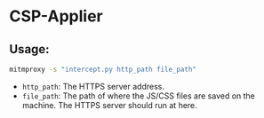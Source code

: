 # CSP-Applier

## Usage:

```bash
mitmproxy -s "intercept.py http_path file_path"
```

* `http_path`: The HTTPS server address.
* `file_path`: The path of where the JS/CSS files are saved on the machine. The HTTPS server should run at here.
